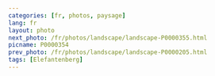 ```yaml
---
categories: [fr, photos, paysage]
lang: fr
layout: photo
next_photo: /fr/photos/landscape/landscape-P0000355.html
picname: P0000354
prev_photo: /fr/photos/landscape/landscape-P0000205.html
tags: [Elefantenberg]
---
```

